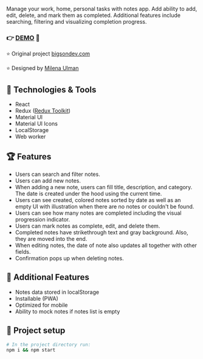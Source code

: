 Manage your work, home, personal tasks with notes app. Add ability to add, edit, delete, and mark them as completed. Additional features include searching, filtering and visualizing completion progress.

### :point_right: [DEMO](https://zipzip1312.github.io/React-Notes-App/) :rocket:

:star: Original project
[bigsondev.com](https://bigsondev.com/projects/notes-app-project/)

:star: Designed by
[Milena Ulman](https://www.behance.net/milenaulman)

## :hammer: Technologies & Tools

- React
- Redux ([Redux Toolkit](https://redux-toolkit.js.org/))
- Material UI
- Material UI Icons
- LocalStorage
- Web worker

## :trophy: Features

- Users can search and filter notes.
- Users can add new notes.
- When adding a new note, users can fill title, description, and category. The date is created under the hood using the current time.
- Users can see created, colored notes sorted by date as well as an empty UI with illustration when there are no notes or couldn't be found.
- Users can see how many notes are completed including the visual progression indicator.
- Users can mark notes as complete, edit, and delete them.
- Completed notes have strikethrough text and gray background. Also, they are moved into the end.
- When editing notes, the date of note also updates all together with other fields.
- Confirmation pops up when deleting notes.

## :gem: Additional Features

- Notes data stored in localStorage
- Installable (PWA)
- Optimized for mobile
- Ability to mock notes if notes list is empty

## :wrench: Project setup

```bash
# In the project directory run:
npm i && npm start
```
